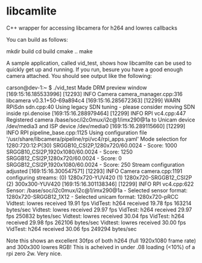 # libcamlite
C++ wrapper for accessing libcamera for h264 and lowres callbacks

You can build as follows:

  mkdir build
  cd build
  cmake ..
  make



A sample application, called vid_test, shows how libcamlite can be used to quickly get up and running.  If you run, besure you have a good enough camera attached. You should see output like the following:


  carson@dev-1:~ $ ./vid_test 
  Made DRM preview window
  [169:15:16.185533996] [12293]  INFO Camera camera_manager.cpp:316 libcamera v0.3.1+50-69a894c4
  [169:15:16.285672363] [12299]  WARN RPiSdn sdn.cpp:40 Using legacy SDN tuning - please consider moving SDN inside rpi.denoise
  [169:15:16.288979464] [12299]  INFO RPI vc4.cpp:447 Registered camera /base/soc/i2c0mux/i2c@1/imx290@1a to Unicam device /dev/media3 and ISP device /dev/media0
  [169:15:16.289115660] [12299]  INFO RPI pipeline_base.cpp:1125 Using configuration file '/usr/share/libcamera/pipeline/rpi/vc4/rpi_apps.yaml'
  Mode selection for 1280:720:12:P(30)
      SRGGB10_CSI2P,1280x720/60.0024 - Score: 1000
      SRGGB10_CSI2P,1920x1080/60.0024 - Score: 1250
      SRGGB12_CSI2P,1280x720/60.0024 - Score: 0
      SRGGB12_CSI2P,1920x1080/60.0024 - Score: 250
  Stream configuration adjusted
  [169:15:16.300547571] [12293]  INFO Camera camera.cpp:1191 configuring streams: (0) 1280x720-YUV420 (1) 1280x720-SRGGB12_CSI2P (2) 300x300-YUV420
  [169:15:16.301138346] [12299]  INFO RPI vc4.cpp:622 Sensor: /base/soc/i2c0mux/i2c@1/imx290@1a - Selected sensor format: 1280x720-SRGGB12_1X12 - Selected unicam format: 1280x720-pRCC
  Vidtest: lowres received 19.91 fps
  VidTest: h264 received 19.78 fps 163214 bytes/sec
  Vidtest: lowres received 29.97 fps
  VidTest: h264 received 29.97 fps 250832 bytes/sec
  Vidtest: lowres received 30.04 fps
  VidTest: h264 received 29.98 fps 262106 bytes/sec
  Vidtest: lowres received 30.00 fps
  VidTest: h264 received 30.06 fps 249294 bytes/sec


Note this shows an excellent 30fps of both h264 (full 1920x1080 frame rate) and 300x300 lowres RGB!  This is acheived in under .08 loading (<10%) of a rpi zero 2w. Very nice.
